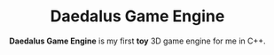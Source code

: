 <p align="center">
  <h1 align="center">
    Daedalus Game Engine
  </h1>
</p>

<p align="center"><strong>Daedalus Game Engine</strong> is my first <strong>toy</strong> 3D game engine for me in C++.</p>
